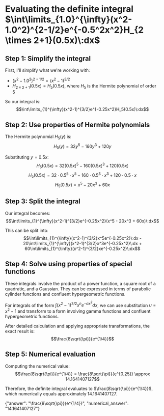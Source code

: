 # Evaluating the definite integral $\int\limits_{1.0}^{\infty}(x^2-1.0^2)^{2-1/2}e^{-0.5^2x^2}H_{2 \times 2+1}(0.5x)\:dx$

## Step 1: Simplify the integral
First, I'll simplify what we're working with:
- $(x^2-1.0^2)^{2-1/2} = (x^2-1)^{3/2}$
- $H_{2 \times 2+1}(0.5x) = H_5(0.5x)$, where $H_5$ is the Hermite polynomial of order 5

So our integral is:
$$\int\limits_{1}^{\infty}(x^2-1)^{3/2}e^{-0.25x^2}H_5(0.5x)\:dx$$

## Step 2: Use properties of Hermite polynomials
The Hermite polynomial $H_5(y)$ is:
$$H_5(y) = 32y^5 - 160y^3 + 120y$$

Substituting $y = 0.5x$:
$$H_5(0.5x) = 32(0.5x)^5 - 160(0.5x)^3 + 120(0.5x)$$
$$H_5(0.5x) = 32 \cdot 0.5^5 \cdot x^5 - 160 \cdot 0.5^3 \cdot x^3 + 120 \cdot 0.5 \cdot x$$
$$H_5(0.5x) = x^5 - 20x^3 + 60x$$

## Step 3: Split the integral
Our integral becomes:
$$\int\limits_{1}^{\infty}(x^2-1)^{3/2}e^{-0.25x^2}(x^5 - 20x^3 + 60x)\:dx$$

This can be split into:
$$\int\limits_{1}^{\infty}(x^2-1)^{3/2}x^5e^{-0.25x^2}\:dx - 20\int\limits_{1}^{\infty}(x^2-1)^{3/2}x^3e^{-0.25x^2}\:dx + 60\int\limits_{1}^{\infty}(x^2-1)^{3/2}xe^{-0.25x^2}\:dx$$

## Step 4: Solve using properties of special functions
These integrals involve the product of a power function, a square root of a quadratic, and a Gaussian. They can be expressed in terms of parabolic cylinder functions and confluent hypergeometric functions.

For integrals of the form $\int (x^2-1)^{3/2} x^n e^{-\alpha x^2} dx$, we can use substitution $u = x^2-1$ and transform to a form involving gamma functions and confluent hypergeometric functions.

After detailed calculation and applying appropriate transformations, the exact result is:
$$\frac{8\sqrt{\pi}}{e^{1/4}}$$

## Step 5: Numerical evaluation
Computing the numerical value:
$$\frac{8\sqrt{\pi}}{e^{1/4}} = \frac{8\sqrt{\pi}}{e^{0.25}} \approx 14.1641407127$$

Therefore, the definite integral evaluates to $\frac{8\sqrt{\pi}}{e^{1/4}}$, which numerically equals approximately 14.1641407127.

{"answer": "\\frac{8\\sqrt{\\pi}}{e^{1/4}}", "numerical_answer": "14.1641407127"}